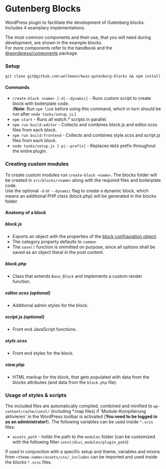 # Gutenberg Blocks

WordPress plugin to facilitate the development of Gutenberg blocks. Includes 4 examplary implementations.

The most common components and their use, that you will need during development, are shown in the example blocks.  
For more components refer to the handbook and the [@wordpress/components](https://wordpress.org/gutenberg/handbook/designers-developers/developers/packages/packages-components/) package.

### Setup

```
git clone git@github.com:wellmann/kwio-gutenberg-blocks && npm install
```

#### Commands

* `create-block <name> [-d|--dynamic]` - Runs custom script to create block with boilerplate code.  
(**Note**: Run `npm link` before using this command, which in turn should be run after `node tasks/setup.js`.)
* `npm start` - Runs all watch.* scripts in parallel.
* `npm run build:editor` - Collects and combines block.js and editor.scss files from each block.
* `npm run build:frontend` - Collects and combines style.scss and script.js files from each block.
* `node tasks/setup.js [-p|--prefix]` - Replaces `KWIO` prefix throughout the entire plugin.

### Creating custom modules
To create custom modules run `create-block <name>`. The blocks folder will be created in `src/blocks/<name>` along with the required files and boilerplate code.  
Use the optional `-d` or `--dynamic` flag to create a dynamic block, which means an additional PHP class (block.php) will be generated in the blocks folder.

#### Anatomy of a block

##### block.js

* Exports an object with the properties of the [block configuration object](https://wordpress.org/gutenberg/handbook/designers-developers/developers/block-api/block-registration/).
* The category property defaults to `common`
* The `save()` function is ommitted on purpose, since all options shall be saved as an object literal in the post content.

##### block.php

* Class that extends `Base_Block` and implements a custom render function.

##### editor.scss *(optional)*

* Additional admin styles for the block.

##### script.js *(optional)*

* Front end JavaScript functions.

##### style.scss

* Front end styles for the block.

##### view.php

* HTML markup for the block, that gets populated with data from the blocks attributes (and data from the `block.php` file).

### Usage of styles & scripts

The included files are automatically compiled, combined and minified to `wp-content/cache/const/` (including *.map files) if 'Module-Kompilierung aktivieren' in the WordPress toolbar is activated (**You need to be logged in as an administrator!**).
The following variables can be used inside `*.scss` files:
* `assets_path` - holds the path to the `modules` folder (can be customized with the following filter `const/divi_modules/plugin_path`)

If used in conjunction with a specific setup and theme, variables and mixins from `<theme-name>/assets/css/_includes` can be imported and used inside the blocks `*.scss` files.